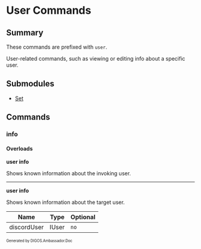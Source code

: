 ﻿User Commands
=============
## Summary
These commands are prefixed with `user`. 

User-related commands, such as viewing or editing info about a specific user.

## Submodules
* [Set](user_set.md)

## Commands
### info
#### Overloads
**user info**

Shows known information about the invoking user.

---

**user info**

Shows known information about the target user.

| Name | Type | Optional |
| --- | --- | --- |
| discordUser | IUser | `no` |

<sub><sup>Generated by DIGOS.Ambassador.Doc</sup></sub>